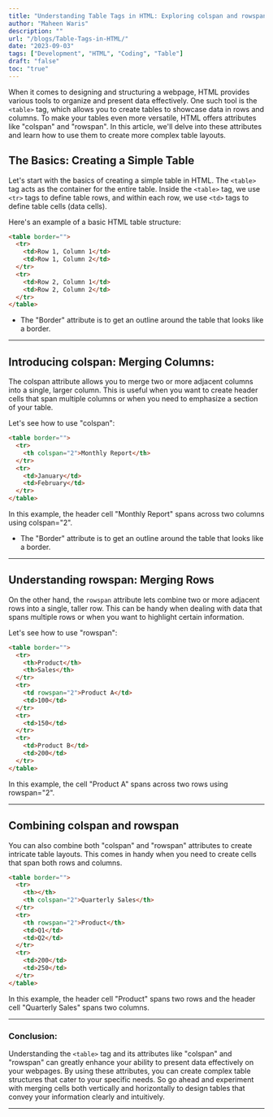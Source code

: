```yaml
---
title: "Understanding Table Tags in HTML: Exploring colspan and rowspan Attributes"
author: "Maheen Waris"
description: ""
url: "/blogs/Table-Tags-in-HTML/"
date: "2023-09-03"
tags: ["Development", "HTML", "Coding", "Table"]
draft: "false"
toc: "true"
---
```


When it comes to designing and structuring a webpage, HTML provides various tools to organize and present data effectively. One such tool is the `<table>` tag, which allows you to create tables to showcase data in rows and columns. To make your tables even more versatile, HTML offers attributes like "colspan" and "rowspan". In this article, we'll delve into these attributes and learn how to use them to create more complex table layouts.

## The Basics: Creating a Simple Table

Let's start with the basics of creating a simple table in HTML. The `<table>` tag acts as the container for the entire table. Inside the `<table>` tag, we use `<tr>` tags to define table rows, and within each row, we use `<td>` tags to define table cells (data cells).

Here's an example of a basic HTML table structure:

```html
<table border="">
  <tr>
    <td>Row 1, Column 1</td>
    <td>Row 1, Column 2</td>
  </tr>
  <tr>
    <td>Row 2, Column 1</td>
    <td>Row 2, Column 2</td>
  </tr>
</table>
```

- The "Border" attribute is to get an outline around the table that looks like a border.

<hr>

## Introducing colspan: Merging Columns:

The colspan attribute allows you to merge two or more adjacent columns into a single, larger column. This is useful when you want to create header cells that span multiple columns or when you need to emphasize a section of your table.

Let's see how to use "colspan":

```html
<table border="">
  <tr>
    <th colspan="2">Monthly Report</th>
  </tr>
  <tr>
    <td>January</td>
    <td>February</td>
  </tr>
</table>
```

In this example, the header cell "Monthly Report" spans across two columns using colspan="2".

- The "Border" attribute is to get an outline around the table that looks like a border.

<hr>

## Understanding rowspan: Merging Rows

On the other hand, the `rowspan` attribute lets combine two or more adjacent rows into a single, taller row. This can be handy when dealing with data that spans multiple rows or when you want to highlight certain information.

Let's see how to use "rowspan":

```html
<table border="">
  <tr>
    <th>Product</th>
    <th>Sales</th>
  </tr>
  <tr>
    <td rowspan="2">Product A</td>
    <td>100</td>
  </tr>
  <tr>
    <td>150</td>
  </tr>
  <tr>
    <td>Product B</td>
    <td>200</td>
  </tr>
</table>
```

In this example, the cell "Product A" spans across two rows using rowspan="2".

<hr>

## Combining colspan and rowspan

You can also combine both "colspan" and "rowspan" attributes to create intricate table layouts. This comes in handy when you need to create cells that span both rows and columns.

```html
<table border="">
  <tr>
    <th></th>
    <th colspan="2">Quarterly Sales</th>
  </tr>
  <tr>
    <th rowspan="2">Product</th>
    <td>Q1</td>
    <td>Q2</td>
  </tr>
  <tr>
    <td>200</td>
    <td>250</td>
  </tr>
</table>
```

In this example, the header cell "Product" spans two rows and the header cell "Quarterly Sales" spans two columns.

<hr>

### Conclusion:

Understanding the `<table>` tag and its attributes like "colspan" and "rowspan" can greatly enhance your ability to present data effectively on your webpages. By using these attributes, you can create complex table structures that cater to your specific needs. So go ahead and experiment with merging cells both vertically and horizontally to design tables that convey your information clearly and intuitively.

---
